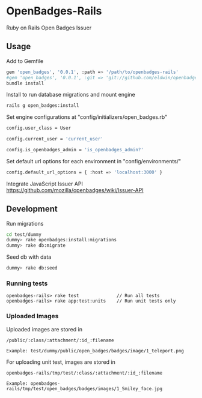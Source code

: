 # OpenBadges-Rails

Ruby on Rails Open Badges Issuer

## Usage
Add to Gemfile
```sh
gem 'open_badges', '0.0.1', :path => '/path/to/openbadges-rails'
#gem 'open_badges', '0.0.1', :git => 'git://github.com/eldwin/openbadges-rails'
bundle install
```

Install to run database migrations and mount engine
```sh
rails g open_badges:install
```

Set engine configurations at "config/initializers/open_badges.rb"
```sh
config.user_class = User

config.current_user = 'current_user'

config.is_openbadges_admin = 'is_openbadges_admin?'
```

Set default url options for each environment in "config/environments/"
```sh
config.default_url_options = { :host => 'localhost:3000' }
```

Integrate JavaScript Issuer API
https://github.com/mozilla/openbadges/wiki/Issuer-API

## Development

Run migrations
```sh
cd test/dummy
dummy> rake openbadges:install:migrations
dummy> rake db:migrate
```

Seed db with data
```sh
dummy> rake db:seed
```


### Running tests
    openbadges-rails> rake test              // Run all tests
    openbadges-rails> rake app:test:units    // Run unit tests only

### Uploaded Images

Uploaded images are stored in

    /public/:class/:attachment/:id_:filename

    Example: test/dummy/public/open_badges/badges/image/1_teleport.png

For uploading unit test, images are stored in

    openbadges-rails/tmp/test/:class/:attachment/:id_:filename

    Example: openbadges-rails/tmp/test/open_badges/badges/images/1_Smiley_face.jpg
